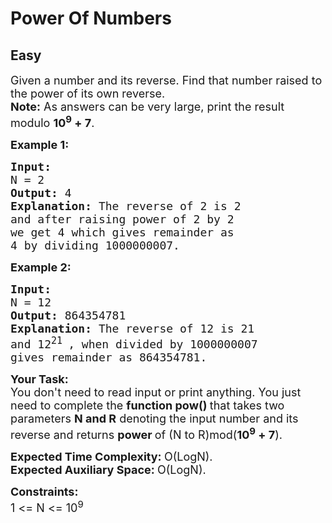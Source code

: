 # Power Of Numbers
## Easy 
<div class="problem-statement" style="user-select: auto;">
                <p style="user-select: auto;"></p><p style="user-select: auto;"><span style="font-size: 18px; user-select: auto;">Given a number and its reverse. Find that number raised to the power of its own reverse.<br style="user-select: auto;">
<strong style="user-select: auto;">Note:</strong> As answers can be very large, print the result modulo <strong style="user-select: auto;">10<sup style="user-select: auto;">9</sup> + 7</strong>.</span></p>

<p style="user-select: auto;"><span style="font-size: 18px; user-select: auto;"><strong style="user-select: auto;">Example 1:</strong></span></p>

<pre style="user-select: auto;"><span style="font-size: 18px; user-select: auto;"><strong style="user-select: auto;">Input:
</strong>N = 2
<strong style="user-select: auto;">Output: </strong>4<strong style="user-select: auto;">
Explanation: </strong>The reverse of 2 is 2
and after raising power of 2 by 2 
we get 4 which gives remainder as 
4 by dividing 1000000007.</span></pre>

<p style="user-select: auto;"><span style="font-size: 18px; user-select: auto;"><strong style="user-select: auto;">Example 2:</strong></span></p>

<pre style="user-select: auto;"><span style="font-size: 18px; user-select: auto;"><strong style="user-select: auto;">Input:
</strong>N = 12
<strong style="user-select: auto;">Output: </strong>864354781<strong style="user-select: auto;">
Explanation: </strong>The reverse of 12 is 21
and 12<sup style="user-select: auto;">21&nbsp;</sup>, when divided by 1000000007 
gives remainder as 864354781.</span></pre>

<p style="user-select: auto;"><strong style="user-select: auto;"><span style="font-size: 18px; user-select: auto;">Your Task:</span></strong><br style="user-select: auto;">
<span style="font-size: 18px; user-select: auto;">You don't need to read input or print anything. You just need to complete the <strong style="user-select: auto;">function pow()&nbsp;</strong>that takes two parameters <strong style="user-select: auto;">N and R</strong>&nbsp;denoting the input number and its reverse and returns <strong style="user-select: auto;">power </strong>of (N to R)mod(<strong style="user-select: auto;">10<sup style="user-select: auto;">9</sup> + 7</strong>).</span></p>

<p style="user-select: auto;"><span style="font-size: 18px; user-select: auto;"><strong style="user-select: auto;">Expected Time Complexity:&nbsp;</strong>O(LogN).<br style="user-select: auto;">
<strong style="user-select: auto;">Expected Auxiliary Space:&nbsp;</strong>O(LogN).</span></p>

<p style="user-select: auto;"><span style="font-size: 18px; user-select: auto;"><strong style="user-select: auto;">Constraints:</strong><br style="user-select: auto;">
1 &lt;= N &lt;= 10<sup style="user-select: auto;">9</sup></span></p>

<p style="user-select: auto;">&nbsp;</p>
 <p style="user-select: auto;"></p>
            </div>
